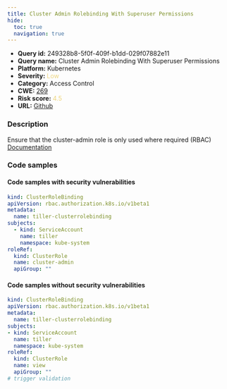 ```yaml
---
title: Cluster Admin Rolebinding With Superuser Permissions
hide:
  toc: true
  navigation: true
---
```


<style>
  .highlight .hll {
    background-color: #ff171742;
  }
  .md-content {
    max-width: 1100px;
    margin: 0 auto;
  }
</style>

-   **Query id:** 249328b8-5f0f-409f-b1dd-029f07882e11
-   **Query name:** Cluster Admin Rolebinding With Superuser Permissions
-   **Platform:** Kubernetes
-   **Severity:** <span style="color:#edd57e">Low</span>
-   **Category:** Access Control
-   **CWE:** <a href="https://cwe.mitre.org/data/definitions/269.html" onclick="newWindowOpenerSafe(event, 'https://cwe.mitre.org/data/definitions/269.html')">269</a>
-   **Risk score:** <span style="color:#edd57e">4.5</span>
-   **URL:** [Github](https://github.com/Checkmarx/kics/tree/master/assets/queries/k8s/cluster_admin_role_binding_with_super_user_permissions)

### Description
Ensure that the cluster-admin role is only used where required (RBAC)<br>
[Documentation](https://kubernetes.io/docs/reference/access-authn-authz/rbac/#user-facing-roles)

### Code samples
#### Code samples with security vulnerabilities
```yaml title="Positive test num. 1 - yaml file" hl_lines="11"
kind: ClusterRoleBinding
apiVersion: rbac.authorization.k8s.io/v1beta1
metadata:
  name: tiller-clusterrolebinding
subjects:
  - kind: ServiceAccount
    name: tiller
    namespace: kube-system
roleRef:
  kind: ClusterRole
  name: cluster-admin
  apiGroup: ""

```


#### Code samples without security vulnerabilities
```yaml title="Negative test num. 1 - yaml file"
kind: ClusterRoleBinding
apiVersion: rbac.authorization.k8s.io/v1beta1
metadata:
  name: tiller-clusterrolebinding
subjects:
- kind: ServiceAccount
  name: tiller
  namespace: kube-system
roleRef:
  kind: ClusterRole
  name: view
  apiGroup: ""
# trigger validation

```

